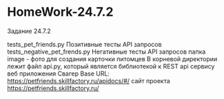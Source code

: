 # HomeWork-24.7.2
Задание 24.7.2

tests_pet_friends.py  Позитивные тесты API запросов
tests_negative_pet_frends.py  Негативные тесты API запросов
папка image - фото для создания карточки питомцев
В корневой директории лежит файл api.py, который является библиотекой к REST api сервису веб приложения
Свагер Base URL: https://petfriends.skillfactory.ru/apidocs/#/
сайт проекта https://petfriends.skillfactory.ru/

